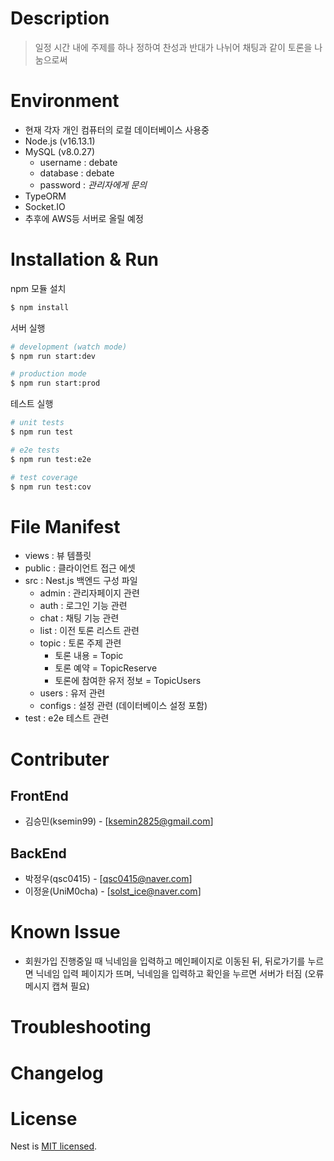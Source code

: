 
# Description
> 일정 시간 내에 주제를 하나 정하여 찬성과 반대가 나뉘어 채팅과 같이 토론을 나눔으로써
> 

# Environment
- 현재 각자 개인 컴퓨터의 로컬 데이터베이스 사용중
- Node.js (v16.13.1)
- MySQL (v8.0.27)
  - username : debate
  - database : debate
  - password : *관리자에게 문의*
- TypeORM
- Socket.IO
- 추후에 AWS등 서버로 올릴 예정

# Installation & Run
npm 모듈 설치
```bash
$ npm install
```

서버 실행
```bash
# development (watch mode)
$ npm run start:dev

# production mode
$ npm run start:prod
```

테스트 실행
```bash
# unit tests
$ npm run test

# e2e tests
$ npm run test:e2e

# test coverage
$ npm run test:cov
```

# File Manifest
- views : 뷰 템플릿
- public : 클라이언트 접근 에셋
- src : Nest.js 백엔드 구성 파일
  - admin : 관리자페이지 관련
  - auth : 로그인 기능 관련
  - chat : 채팅 기능 관련
  - list : 이전 토론 리스트 관련
  - topic : 토론 주제 관련
    - 토론 내용 = Topic
    - 토론 예약 = TopicReserve
    - 토론에 참여한 유저 정보 = TopicUsers
  - users : 유저 관련
  - configs : 설정 관련 (데이터베이스 설정 포함)
- test : e2e 테스트 관련

# Contributer
## FrontEnd
- 김승민(ksemin99) - [ksemin2825@gmail.com]
## BackEnd
- 박정우(qsc0415) - [qsc0415@naver.com]
- 이정윤(UniM0cha) - [solst_ice@naver.com]

# Known Issue
- 회원가입 진행중일 때 닉네임을 입력하고 메인페이지로 이동된 뒤, 뒤로가기를 누르면 닉네임 입력 페이지가 뜨며, 닉네임을 입력하고 확인을 누르면 서버가 터짐 (오류 메시지 캡쳐 필요)

# Troubleshooting

# Changelog

# License
Nest is [MIT licensed](LICENSE).